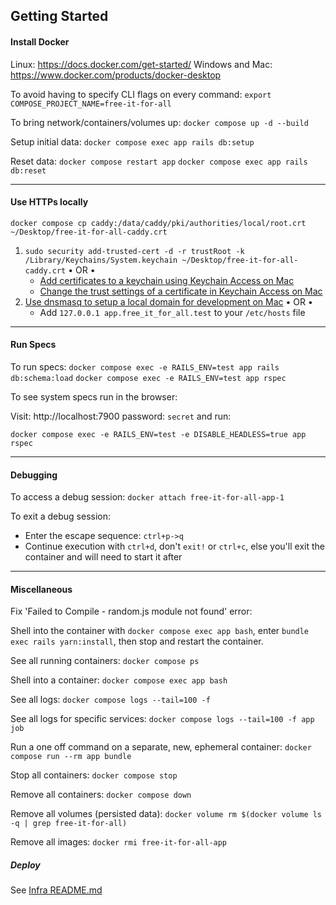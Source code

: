 ## Getting Started

#### Install Docker

Linux: https://docs.docker.com/get-started/
Windows and Mac: https://www.docker.com/products/docker-desktop

To avoid having to specify CLI flags on every command:
`export COMPOSE_PROJECT_NAME=free-it-for-all`

To bring network/containers/volumes up:
`docker compose up -d --build`

Setup initial data:
`docker compose exec app rails db:setup`

Reset data:
`docker compose restart app`
`docker compose exec app rails db:reset`

---

#### Use HTTPs locally

`docker compose cp caddy:/data/caddy/pki/authorities/local/root.crt ~/Desktop/free-it-for-all-caddy.crt`

1. `sudo security add-trusted-cert -d -r trustRoot -k /Library/Keychains/System.keychain ~/Desktop/free-it-for-all-caddy.crt`
    • OR •
   - [Add certificates to a keychain using Keychain Access on Mac](https://support.apple.com/guide/keychain-access/add-certificates-to-a-keychain-kyca2431/mac)
   - [Change the trust settings of a certificate in Keychain Access on Mac](https://support.apple.com/guide/keychain-access/change-the-trust-settings-of-a-certificate-kyca11871/mac)
1. [Use dnsmasq to setup a local domain for development on Mac](https://gist.github.com/ogrrd/5831371)
   • OR •
   - Add `127.0.0.1 app.free_it_for_all.test` to your `/etc/hosts` file

---

#### Run Specs

To run specs:
`docker compose exec -e RAILS_ENV=test app rails db:schema:load`
`docker compose exec -e RAILS_ENV=test app rspec`

To see system specs run in the browser:

Visit: http://localhost:7900
password: `secret`
and run:

`docker compose exec -e RAILS_ENV=test -e DISABLE_HEADLESS=true app rspec`

---

#### Debugging

To access a debug session:
`docker attach free-it-for-all-app-1`

To exit a debug session:

- Enter the escape sequence: `ctrl+p->q`
- Continue execution with `ctrl+d`, don't `exit!` or `ctrl+c`, else you'll exit the container and will need to start it after

---

#### Miscellaneous

Fix 'Failed to Compile - random.js module not found' error:

Shell into the container with `docker compose exec app bash`, enter `bundle exec rails yarn:install`,
then stop and restart the container.

See all running containers:
`docker compose ps`

Shell into a container:
`docker compose exec app bash`

See all logs:
`docker compose logs --tail=100 -f`

See all logs for specific services:
`docker compose logs --tail=100 -f app job`

Run a one off command on a separate, new, ephemeral container:
`docker compose run --rm app bundle`

Stop all containers:
`docker compose stop`

Remove all containers:
`docker compose down`

Remove all volumes (persisted data):
`docker volume rm $(docker volume ls -q | grep free-it-for-all)`

Remove all images:
`docker rmi free-it-for-all-app`

##### Deploy

See [Infra README.md](./infra/README.md)

